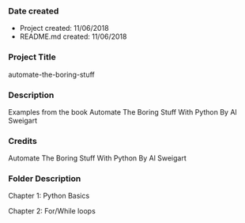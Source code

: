 ### Date created
- Project created: 11/06/2018
- README.md created: 11/06/2018

### Project Title
automate-the-boring-stuff

### Description
Examples from the book Automate The Boring Stuff With Python By Al Sweigart

### Credits
Automate The Boring Stuff With Python By Al Sweigart


### Folder Description
Chapter 1:
Python Basics

Chapter 2:
For/While loops
